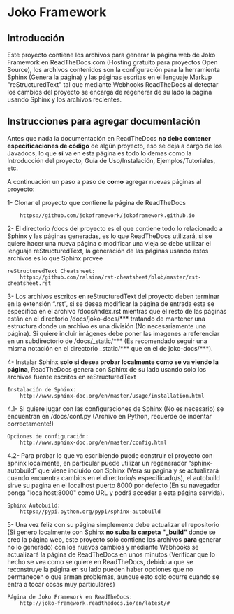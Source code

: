# Joko Framework
## Introducción
Este proyecto contiene los archivos para generar la página web de Joko Framework en ReadTheDocs.com (Hosting gratuito para proyectos Open Source), los archivos contenidos son la configuración para la herramienta Sphinx (Genera la página) y las páginas escritas en el lenguaje Markup "reStructuredText" tal que mediante Webhooks ReadTheDocs al detectar los cambios del proyecto se encarga de regenerar de su lado la página usando Sphinx y los archivos recientes.

## Instrucciones para agregar documentación
Antes que nada la documentación en ReadTheDocs <b>no debe contener especificaciones de código</b> de algún proyecto, eso se deja a cargo de los Javadocs, lo que <b>sí</b> va en esta página es todo lo demas como la Introducción del proyecto, Guía de Uso/Instalación, Ejemplos/Tutoriales, etc.
    
A continuación un paso a paso de <b>como</b> agregar nuevas páginas al proyecto:

1- Clonar el proyecto que contiene la página de ReadTheDocs
        
        https://github.com/jokoframework/jokoframework.github.io
  
2- El directorio /docs del proyecto es el que contiene todo lo relacionado a Sphinx y las páginas generadas, es lo que ReadTheDocs utilizará, si se quiere hacer una nueva página o modificar una vieja se debe utilizar el lenguaje reStructuredText, la generación de las páginas usando estos archivos es lo que Sphinx provee
    
    reStructuredText Cheatsheet:
        https://github.com/ralsina/rst-cheatsheet/blob/master/rst-cheatsheet.rst

3- Los archivos escritos en reStructuredText del proyecto deben terminar en la extensión “.rst”, si se desea modificar la página de entrada esta se especifica en el archivo /docs/index.rst mientras que el resto de las páginas están en el directorio /docs/joko-docs/*** tratando de mantener una estructura donde un archivo es una división (No necesariamente una página). Si quiere incluir imágenes debe poner las imagenes a referenciar en un subdirectorio de /docs/_static/*** (Es recomendado seguir una misma notación en el directorio _static/*** que en el de joko-docs/***).

4- Instalar Sphinx <b>solo si desea probar localmente como se va viendo la página</b>, ReadTheDocs genera con Sphinx de su lado usando solo los archivos fuente escritos en reStructuredText
    
    Instalación de Sphinx:
        http://www.sphinx-doc.org/en/master/usage/installation.html

4.1- Si quiere jugar con las configuraciones de Sphinx (No es necesario) se encuentran en /docs/conf.py (Archivo en Python, recuerde de indentar correctamente!)
    
    Opciones de configuración:
        http://www.sphinx-doc.org/en/master/config.html

4.2- Para probar lo que va escribiendo puede construir el proyecto con sphinx localmente, en particular puede utilizar un regenerador “sphinx-autobuild” que viene incluido con Sphinx (Vera su pagina y se actualizará cuando encuentra cambios en el directorio/s especificado/s), el autobuild sirve su pagina en el localhost puerto 8000 por defecto (En su navegador ponga "localhost:8000" como URL y podrá acceder a esta página servida).
    
    Sphinx Autobuild:        
        https://pypi.python.org/pypi/sphinx-autobuild


        
5- Una vez feliz con su página simplemente debe actualizar el repositorio (Si genero localmente con Sphinx <b>no suba la carpeta "_build"</b> donde se creo la página web, este proyecto solo contiene los archivos <b>para</b> generar no lo generado) con los nuevos cambios y mediante Webhooks se actualizará la página de ReadTheDocs en unos minutos (Verificar que lo hecho se vea como se quiere en ReadTheDocs, debido a que se reconstruye la página en su lado pueden haber opciones que no permanecen o que arman problemas, aunque esto solo ocurre cuando se entra a tocar cosas muy particulares)
    
    Página de Joko Framework en ReadTheDocs:
        http://joko-framework.readthedocs.io/en/latest/#
